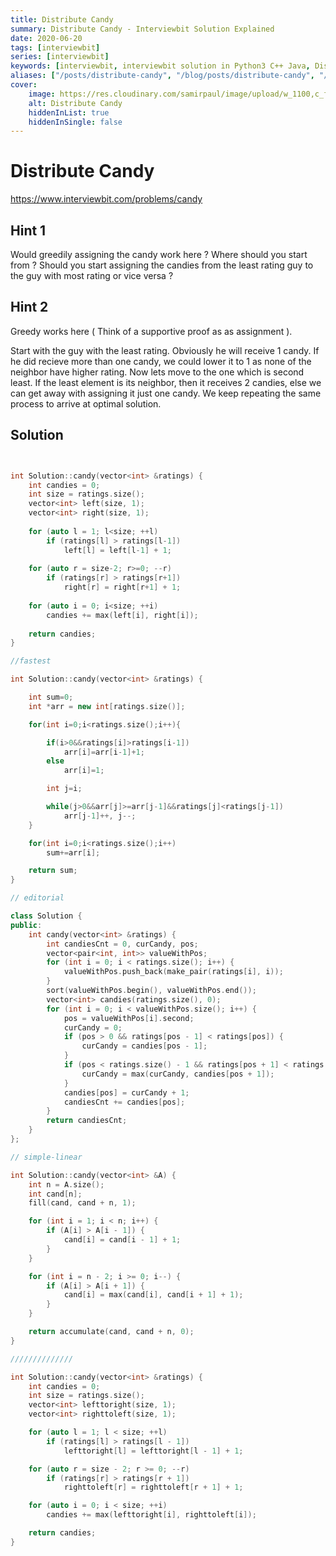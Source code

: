 ```yaml
---
title: Distribute Candy
summary: Distribute Candy - Interviewbit Solution Explained
date: 2020-06-20
tags: [interviewbit]
series: [interviewbit]
keywords: [interviewbit, interviewbit solution in Python3 C++ Java, Distribute Candy solution]
aliases: ["/posts/distribute-candy", "/blog/posts/distribute-candy", "/distribute-candy"]
cover:
    image: https://res.cloudinary.com/samirpaul/image/upload/w_1100,c_fit,co_rgb:FFFFFF,l_text:Arial_70_bold:Distribute Candy - Solution Explained/problem-solving.webp
    alt: Distribute Candy
    hiddenInList: true
    hiddenInSingle: false
---
```


# Distribute Candy

https://www.interviewbit.com/problems/candy



## Hint 1

Would greedily assigning the candy work here ? 
Where should you start from ? 
Should you start assigning the candies from the least rating guy to the guy with most rating or vice versa ?

## Hint 2

Greedy works here ( Think of a supportive proof as as assignment ).

Start with the guy with the least rating. Obviously he will receive 1 candy. 
If he did recieve more than one candy, we could lower it to 1 as none of the neighbor have higher rating. 
Now lets move to the one which is second least. If the least element is its neighbor, then it receives 2 candies, else we can get away with assigning it just one candy. 
We keep repeating the same process to arrive at optimal solution.
## Solution

```cpp


int Solution::candy(vector<int> &ratings) {
    int candies = 0;
    int size = ratings.size();
    vector<int> left(size, 1);
    vector<int> right(size, 1);
    
    for (auto l = 1; l<size; ++l)
        if (ratings[l] > ratings[l-1])
            left[l] = left[l-1] + 1;
    
    for (auto r = size-2; r>=0; --r)
        if (ratings[r] > ratings[r+1])
            right[r] = right[r+1] + 1;
            
    for (auto i = 0; i<size; ++i)
        candies += max(left[i], right[i]);
        
    return candies;
}

//fastest 

int Solution::candy(vector<int> &ratings) {

    int sum=0;
    int *arr = new int[ratings.size()];

    for(int i=0;i<ratings.size();i++){

        if(i>0&&ratings[i]>ratings[i-1])
            arr[i]=arr[i-1]+1;
        else
            arr[i]=1;

        int j=i;

        while(j>0&&arr[j]>=arr[j-1]&&ratings[j]<ratings[j-1])
            arr[j-1]++, j--;
    }

    for(int i=0;i<ratings.size();i++)
        sum+=arr[i];

    return sum;
}

// editorial

class Solution {
public:
    int candy(vector<int> &ratings) {
        int candiesCnt = 0, curCandy, pos;
        vector<pair<int, int>> valueWithPos;
        for (int i = 0; i < ratings.size(); i++) {
            valueWithPos.push_back(make_pair(ratings[i], i));
        }
        sort(valueWithPos.begin(), valueWithPos.end());
        vector<int> candies(ratings.size(), 0);
        for (int i = 0; i < valueWithPos.size(); i++) {
            pos = valueWithPos[i].second;
            curCandy = 0;
            if (pos > 0 && ratings[pos - 1] < ratings[pos]) {
                curCandy = candies[pos - 1];
            }
            if (pos < ratings.size() - 1 && ratings[pos + 1] < ratings[pos]) {
                curCandy = max(curCandy, candies[pos + 1]);
            }
            candies[pos] = curCandy + 1;
            candiesCnt += candies[pos];
        }
        return candiesCnt;
    }
};

// simple-linear

int Solution::candy(vector<int> &A) {
    int n = A.size();
    int cand[n];
    fill(cand, cand + n, 1);

    for (int i = 1; i < n; i++) {
        if (A[i] > A[i - 1]) {
            cand[i] = cand[i - 1] + 1;
        }
    }

    for (int i = n - 2; i >= 0; i--) {
        if (A[i] > A[i + 1]) {
            cand[i] = max(cand[i], cand[i + 1] + 1);
        }
    }

    return accumulate(cand, cand + n, 0);
}

//////////////

int Solution::candy(vector<int> &ratings) {
    int candies = 0;
    int size = ratings.size();
    vector<int> lefttoright(size, 1);
    vector<int> righttoleft(size, 1);

    for (auto l = 1; l < size; ++l)
        if (ratings[l] > ratings[l - 1])
            lefttoright[l] = lefttoright[l - 1] + 1;

    for (auto r = size - 2; r >= 0; --r)
        if (ratings[r] > ratings[r + 1])
            righttoleft[r] = righttoleft[r + 1] + 1;

    for (auto i = 0; i < size; ++i)
        candies += max(lefttoright[i], righttoleft[i]);

    return candies;
}
```